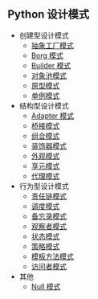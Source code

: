## Python 设计模式

- 创建型设计模式
    - [抽象工厂模式](python-abstract-factory.md)
    - [Borg 模式](python-borg.md)
    - [Builder 模式](python-builder.md)
    - [对象池模式](python-object-pool.md)
    - [原型模式](python-prototype.md)
    - [单例模式](python-singleton.md)
- 结构型设计模式
    - [Adapter 模式](python-adapter.md)
    - [桥接模式](python-bridge.md)
    - [组合模式](python-composite.md)
    - [装饰器模式](python-decorator.md)
    - [外观模式](python-facade.md)
    - [享元模式](python-flyweight.md)
    - [代理模式](python-proxy.md)
- 行为型设计模式
    - [责任链模式](python-chain.md)
    - [调度模式](python-command.md)
    - [备忘录模式](python-memento.md)
    - [观察者模式](python-observer.md)
    - [状态模式](python-state.md)
    - [策略模式](python-strategy.md)
    - [模板方法模式](python-template.md)
    - [访问者模式](python-visitor.md)
- 其他
    - [Null 模式](python-null.md)

